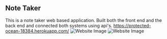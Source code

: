 ## Note Taker
This is a note taker web based application. Built both the front end and the back end and connected both systems using api's. 
https://protected-ocean-18384.herokuapp.com/
![Website Image](./images/indexpage.png)
![Website Image](./images/apppage.png)